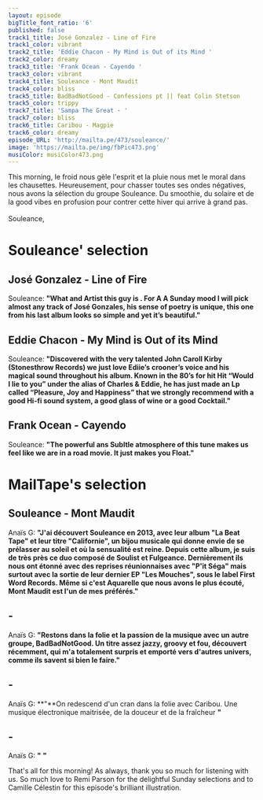 ```yaml
---
layout: episode
bigTitle_font_ratio: '6'
published: false
track1_title: José Gonzalez - Line of Fire
track1_color: vibrant
track2_title: 'Eddie Chacon - My Mind is Out of its Mind '
track2_color: dreamy
track3_title: 'Frank Ocean - Cayendo '
track3_color: vibrant
track4_title: Souleance - Mont Maudit
track4_color: bliss
track5_title: BadBadNotGood - Confessions pt || feat Colin Stetson
track5_color: trippy
track7_title: 'Sampa The Great - '
track7_color: bliss
track6_title: Caribou - Magpie
track6_color: dreamy
episode_URL: 'http://mailta.pe/473/souleance/'
image: 'https://mailta.pe/img/fbPic473.png'
musiColor: musiColor473.png
---
```

<p id="introduction"> This morning, le froid nous gèle l'esprit et la pluie nous met le moral dans les chausettes. Heureusement, pour chasser toutes ses ondes négatives, nous avons la sélection du groupe Souleance. Du smoothie, du solaire et de la good vibes en profusion pour contrer cette hiver qui arrive à grand pas. 
<br><br>
Souleance, 

</p>


# Souleance' selection

## José Gonzalez - Line of Fire
Souleance: **"**What and Artist this guy is . For A A Sunday mood I will pick almost any track of José Gonzales, his sense of poetry is unique, this one from his last album looks so simple and yet it’s beautiful.**"**

## Eddie Chacon - My Mind is Out of its Mind
Souleance: **"**Discovered with the very talented John Caroll Kirby (Stonesthrow Records)
we just love Ediie’s crooner’s voice and his magical sound throughout his album.
Known in the 80’s for hit Hit “Would I lie to you” under the alias of Charles & Eddie, he has just made an Lp called “Pleasure, Joy and Happiness” that we strongly recommend with a good Hi-fi sound system, a good glass of wine or a good Cocktail.**"**

## Frank Ocean - Cayendo
Souleance: **"**The powerful ans Subltle atmosphere of this tune makes us feel like we are in a road movie. It just makes you Float.**"**


# MailTape's selection

## Souleance - Mont Maudit
Anaïs G: **"**J'ai découvert Souleance en 2013, avec leur album "La Beat Tape" et leur titre "Californie", un bijou musicale qui donne envie de se prélasser au soleil et où la sensualité est reine. Depuis cette album, je suis de très près ce duo composé de Soulist et Fulgeance. Dernièrement ils nous ont étonné avec des reprises réunionnaises avec "P'it Séga" mais surtout avec la sortie de leur dernier EP "Les Mouches", sous le label First Word Records. Même si c'est Aquarelle que nous avons le plus écouté, Mont Maudit est l'un de mes préférés.**"**

## - 
Anaïs G: **"**Restons dans la folie et la passion de la musique avec un autre groupe, BadBadNotGood. Un titre assez jazzy, groovy et fou, découvert récemment, qui m'a totalement surpris et emporté vers d'autres univers, comme ils savent si bien le faire.**"**

##  - 
Anaïs G: **"**On redescend d'un cran dans la folie avec Caribou. Une musique électronique maitrisée, de la douceur et de la fraîcheur  **"**

##  - 
Anaïs G: **"** **"**

<p id="outroduction">That's all for this morning! As always, thank you so much for listening with us. So much love to Remi Parson for the delightful Sunday selections and to Camille Célestin for this episode's brilliant illustration.</p>
